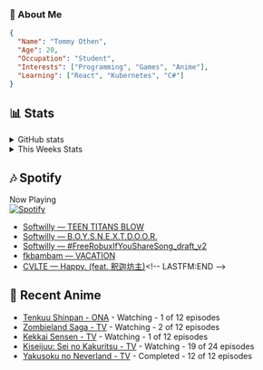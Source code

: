 ### 👋 About Me
```json
{
  "Name": "Tommy Othen",
  "Age": 20,
  "Occupation": "Student",
  "Interests": ["Programming", "Games", "Anime"],
  "Learning": ["React", "Kubernetes", "C#"]
}
```

## 📊 Stats
<details>
  <summary>GitHub stats</summary>
  <a href="https://github.com/anuraghazra/github-readme-stats">
    <img src="https://github-readme-stats.vercel.app/api?username=DaSushiAsian&show_icons=true&count_private=true&hide=prs,issues">
  </a>
</details>

<details>
  <summary>This Weeks Stats</summary>
  <a href="https://github.com/anuraghazra/github-readme-stats">
    <img src="https://github-readme-stats.vercel.app/api/wakatime?username=DaSushiAsian&cache_seconds=1800&custom_title=Top Languages">
  </a>
</details>

## 🎶 Spotify
Now Playing\
[![Spotify](https://novatorem-dasushiasian.vercel.app/api/spotify)](https://open.spotify.com/user/g90805640970)
<!-- LASTFM:START -->
* [Softwilly — TEEN TITANS BLOW](https://www.last.fm/music/Softwilly/_/TEEN+TITANS+BLOW)
* [Softwilly — B.O.Y.S.N.E.X.T.D.O.O.R.](https://www.last.fm/music/Softwilly/_/B.O.Y.S.N.E.X.T.D.O.O.R.)
* [Softwilly — #FreeRobuxIfYouShareSong_draft_v2](https://www.last.fm/music/Softwilly/_/%23FreeRobuxIfYouShareSong_draft_v2)
* [fkbambam — VACATION](https://www.last.fm/music/fkbambam/_/VACATION)
* [CVLTE — Happy. (feat. 釈迦坊主)](https://www.last.fm/music/CVLTE/_/Happy.+(feat.+%E9%87%88%E8%BF%A6%E5%9D%8A%E4%B8%BB))<!-- LASTFM:END -->

## 🗻 Recent Anime
<!-- ANIME-LIST:START -->
* [Tenkuu Shinpan - ONA](https://myanimelist.net/anime/43690/Tenkuu_Shinpan) - Watching - 1 of 12 episodes
* [Zombieland Saga - TV](https://myanimelist.net/anime/37976/Zombieland_Saga) - Watching - 2 of 12 episodes
* [Kekkai Sensen - TV](https://myanimelist.net/anime/24439/Kekkai_Sensen) - Watching - 1 of 12 episodes
* [Kiseijuu: Sei no Kakuritsu - TV](https://myanimelist.net/anime/22535/Kiseijuu__Sei_no_Kakuritsu) - Watching - 19 of 24 episodes
* [Yakusoku no Neverland - TV](https://myanimelist.net/anime/37779/Yakusoku_no_Neverland) - Completed - 12 of 12 episodes<!-- ANIME-LIST:END -->
